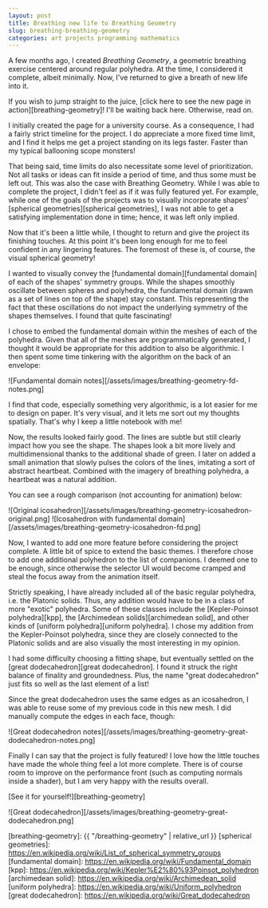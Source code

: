 ```yaml
---
layout: post
title: Breathing new life to Breathing Geometry
slug: breathing-breathing-geometry
categories: art projects programming mathematics
---
```


A few months ago, I created *Breathing Geometry*, a geometric breathing exercise centered around
regular polyhedra. At the time, I considered it complete, albeit minimally. Now, I've returned to
give a breath of new life into it.

<!--more-->

If you wish to jump straight to the juice, [click here to see the new page in action][breathing-geometry]!
I'll be waiting back here. Otherwise, read on.

I initially created the page for a university course. As a consequence, I had a fairly strict timeline for
the project. I do appreciate a more fixed time limit, and I find it helps me get a project standing on its
legs faster. Faster than my typical ballooning scope monsters!

That being said, time limits do also necessitate some level of prioritization. Not all tasks or ideas can fit
inside a period of time, and thus some must be left out. This was also the case with Breathing Geometry.
While I was able to complete the project, I didn't feel as if it was fully featured yet. For example, while
one of the goals of the projects was to visually incorporate shapes' [spherical geometries][spherical geometries],
I was not able to get a satisfying implementation done in time; hence, it was left only implied.

Now that it's been a little while, I thought to return and give the project its finishing touches. At this point
it's been long enough for me to feel confident in any lingering features. The foremost of these is, of course,
the visual spherical geometry!

I wanted to visually convey the [fundamental domain][fundamental domain] of each of the shapes' symmetry groups.
While the shapes smoothly oscillate between spheres and polyhedra, the fundamental domain (drawn as a set of
lines on top of the shape) stay constant. This representing the fact that these oscillations do not impact the
underlying symmetry of the shapes themselves. I found that quite fascinating!

I chose to embed the fundamental domain within the meshes of each of the polyhedra. Given that all of the meshes
are programmatically generated, I thought it would be appropriate for this addition to also be algorithmic.
I then spent some time tinkering with the algorithm on the back of an envelope:

![Fundamental domain notes][/assets/images/breathing-geometry-fd-notes.png]

I find that code, especially something very algorithmic, is a lot easier for me to design on paper. It's very visual,
and it lets me sort out my thoughts spatially. That's why I keep a little notebook with me!

Now, the results looked fairly good. The lines are subtle but still clearly impact how you see the shape. The shapes
look a bit more lively and multidimensional thanks to the additional shade of green. I later on added a small animation
that slowly pulses the colors of the lines, imitating a sort of abstract heartbeat. Combined with the imagery
of breathing polyhedra, a heartbeat was a natural addition.

You can see a rough comparison (not accounting for animation) below:

![Original icosahedron][/assets/images/breathing-geometry-icosahedron-original.png]
![Icosahedron with fundamental domain][/assets/images/breathing-geometry-icosahedron-fd.png]

Now, I wanted to add one more feature before considering the project complete. A little bit of spice to extend the
basic themes. I therefore chose to add one additional polyhedron to the list of companions. I deemed one to be 
enough, since otherwise the selector UI would become cramped and steal the focus away from the animation itself.

Strictly speaking, I have already included all of the basic regular polyhedra, i.e. the Platonic solids. Thus, any
addition would have to be in a class of more "exotic" polyhedra. Some of these classes include the
[Kepler-Poinsot polyhedra][kpp], the [Archimedean solids][archimedean solid], and other kinds of
[uniform polyhedra][uniform polyhedra]. I chose my addition from the Kepler-Poinsot polyhedra, since they are 
closely connected to the Platonic solids and are also visually the most interesting in my opinion.

I had some difficulty choosing a fitting shape, but eventually settled on the [great dodecahedron][great dodecahedron].
I found it struck the right balance of finality and groundedness. Plus, the name "great dodecahedron" just fits
so well as the last element of a list!

Since the great dodecahedron uses the same edges as an icosahedron, I was able to reuse some of my previous code
in this new mesh. I did manually compute the edges in each face, though: 

![Great dodecahedron notes][/assets/images/breathing-geometry-great-dodecahedron-notes.png]

Finally I can say that the project is fully featured! I love how the little touches have made the whole thing
feel a lot more complete. There is of course room to improve on the performance front (such as computing normals
inside a shader), but I am very happy with the results overall.

[See it for yourself!][breathing-geometry]

![Great dodecahedron][/assets/images/breathing-geometry-great-dodecahedron.png]

[breathing-geometry]: {{ "/breathing-geometry" | relative_url }}
[spherical geometries]: https://en.wikipedia.org/wiki/List_of_spherical_symmetry_groups
[fundamental domain]: https://en.wikipedia.org/wiki/Fundamental_domain
[kpp]: https://en.wikipedia.org/wiki/Kepler%E2%80%93Poinsot_polyhedron
[archimedean solid]: https://en.wikipedia.org/wiki/Archimedean_solid
[uniform polyhedra]: https://en.wikipedia.org/wiki/Uniform_polyhedron
[great dodecahedron]: https://en.wikipedia.org/wiki/Great_dodecahedron
